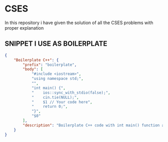 # CSES
In this repository i have given the solution of all the CSES problems with proper explanation


## SNIPPET I USE AS BOILERPLATE
```json
{
    "Boilerplate C++": {
        "prefix": "boilerplate",
        "body": [
            "#include <iostream>",
            "using namespace std;",
            "",
            "int main() {",
            "    ios::sync_with_stdio(false);",
            "    cin.tie(NULL);",
            "    $1 // Your code here",
            "    return 0;",
            "}",
            "$0"
        ],
        "description": "Boilerplate C++ code with int main() function and fast I/O."
    }
}
```
